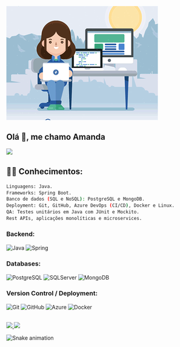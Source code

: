 ![](/developer.gif)

## Olá 🖖, me chamo Amanda

<a href="https://www.linkedin.com/in/amanda-oliveira-campos/" target="_blank"><img src="https://img.shields.io/badge/-LinkedIn-%230077B5?style=for-the-badge&logo=linkedin&logoColor=white" target="_blank"></a>

## 👩‍💻 Conhecimentos:

```bash
Linguagens: Java.
Frameworks: Spring Boot.
Banco de dados (SQL e NoSQL): PostgreSQL e MongoDB.
Deployment: Git, GitHub, Azure DevOps (CI/CD), Docker e Linux.
QA: Testes unitários em Java com JUnit e Mockito.
Rest APIs, aplicações monolíticas e microservices.
```


### Backend:
<p>
  <img align="center" alt="Java" height="50" width="60" src="https://cdn.jsdelivr.net/gh/devicons/devicon/icons/java/java-original-wordmark.svg">
  <img align="center" alt="Spring" height="45" width="55" src="https://cdn.jsdelivr.net/gh/devicons/devicon/icons/spring/spring-original-wordmark.svg">
</p>

### Databases:
<p>
  <img align="center" alt="PostgreSQL" height="50" width="60" src="https://cdn.jsdelivr.net/gh/devicons/devicon/icons/postgresql/postgresql-plain-wordmark.svg">
  <img align="center" alt="SQLServer" height="50" width="60" src="https://cdn.jsdelivr.net/gh/devicons/devicon/icons/microsoftsqlserver/microsoftsqlserver-plain-wordmark.svg">
  <img align="center" alt="MongoDB" height="50" width="60" src="https://cdn.jsdelivr.net/gh/devicons/devicon/icons/mongodb/mongodb-plain-wordmark.svg">
</p>

### Version Control / Deployment:
<p>
  <img align="center" alt="Git" height="45" width="45" src="https://cdn.jsdelivr.net/gh/devicons/devicon/icons/git/git-plain-wordmark.svg">
  <img align="center" alt="GitHub" height="45" width="45" src="https://cdn.jsdelivr.net/gh/devicons/devicon/icons/github/github-original-wordmark.svg">
  <img align="center" alt="Azure" height="50" width="60" src="https://cdn.jsdelivr.net/gh/devicons/devicon/icons/azure/azure-original-wordmark.svg">
  <img align="center" alt="Docker" height="45" width="55" src="https://cdn.jsdelivr.net/gh/devicons/devicon/icons/docker/docker-original-wordmark.svg">
</p>
<br>

<a href="https://github.com/amandaoliveiracampos">
  <img height="150" src="https://github-readme-stats-sigma-five.vercel.app/api?username=amandaoliveiracampos&show_icons=true&theme=omni&include_all_commits=true&count_private=true"/>
  <img height="150em" src="https://github-readme-stats-sigma-five.vercel.app/api/top-langs/?username=amandaoliveiracampos&layout=compact&langs_count=7&theme=omni"/>
</a>

![Snake animation](https://github.com/amandaoliveiracampos/amandaoliveiracampos/blob/output/github-contribution-grid-snake.svg)
